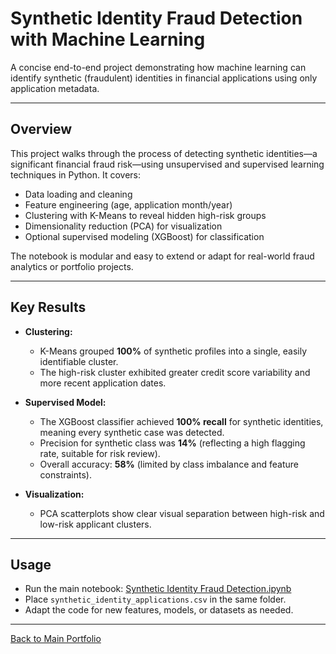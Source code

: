 # Synthetic Identity Fraud Detection with Machine Learning

A concise end-to-end project demonstrating how machine learning can identify synthetic (fraudulent) identities in financial applications using only application metadata.

---

## Overview

This project walks through the process of detecting synthetic identities—a significant financial fraud risk—using unsupervised and supervised learning techniques in Python. It covers:

- Data loading and cleaning
- Feature engineering (age, application month/year)
- Clustering with K-Means to reveal hidden high-risk groups
- Dimensionality reduction (PCA) for visualization
- Optional supervised modeling (XGBoost) for classification

The notebook is modular and easy to extend or adapt for real-world fraud analytics or portfolio projects.

---

## Key Results

- **Clustering:**  
  - K-Means grouped **100%** of synthetic profiles into a single, easily identifiable cluster.
  - The high-risk cluster exhibited greater credit score variability and more recent application dates.

- **Supervised Model:**  
  - The XGBoost classifier achieved **100% recall** for synthetic identities, meaning every synthetic case was detected.
  - Precision for synthetic class was **14%** (reflecting a high flagging rate, suitable for risk review).
  - Overall accuracy: **58%** (limited by class imbalance and feature constraints).

- **Visualization:**  
  - PCA scatterplots show clear visual separation between high-risk and low-risk applicant clusters.

---

## Usage

- Run the main notebook: [Synthetic Identity Fraud Detection.ipynb](./Synthetic%20Identity%20Fraud%20Detection.ipynb)
- Place `synthetic_identity_applications.csv` in the same folder.
- Adapt the code for new features, models, or datasets as needed.

---

[Back to Main Portfolio](../README.md)
